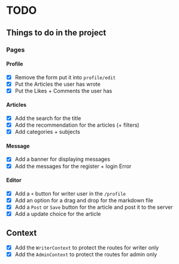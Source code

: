 # TODO

## Things to do in the project

### Pages

#### Profile

- [x] Remove the form put it into `profile/edit`
- [x] Put the Articles the user has wrote
- [x] Put the Likes + Comments the user has

#### Articles

- [x] Add the search for the title
- [x] Add the recommendation for the articles (+ filters)
- [x] Add categories + subjects

#### Message

- [x] Add a banner for displaying messages
- [x] Add the messages for the register + login Error

#### Editor

- [x] Add a `+` button for writer user in the `/profile`
- [x] Add an option for a drag and drop for the markdown file
- [x] Add a `Post` or `Save` button for the article and post it to the server
- [x] Add a update choice for the article

## Context

- [x] Add the `WriterContext` to protect the routes for writer only
- [x] Add the `AdminContext` to protect the routes for admin only
